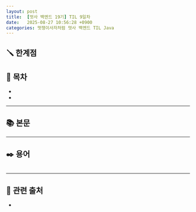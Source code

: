 ```yaml
---
layout: post
title:  [멋사 백엔드 19기] TIL 9일차
date:   2025-08-27 10:56:28 +0900
categories: 멋쟁이사자처럼 멋사 백엔드 TIL Java
---
```


<!--more-->

## 🪛 한계점



## 📂 목차
- []()
- []()

---

## 📚 본문



---

## ✒️ 용어

###### 

---

## 🔗 관련 출처
- []()
